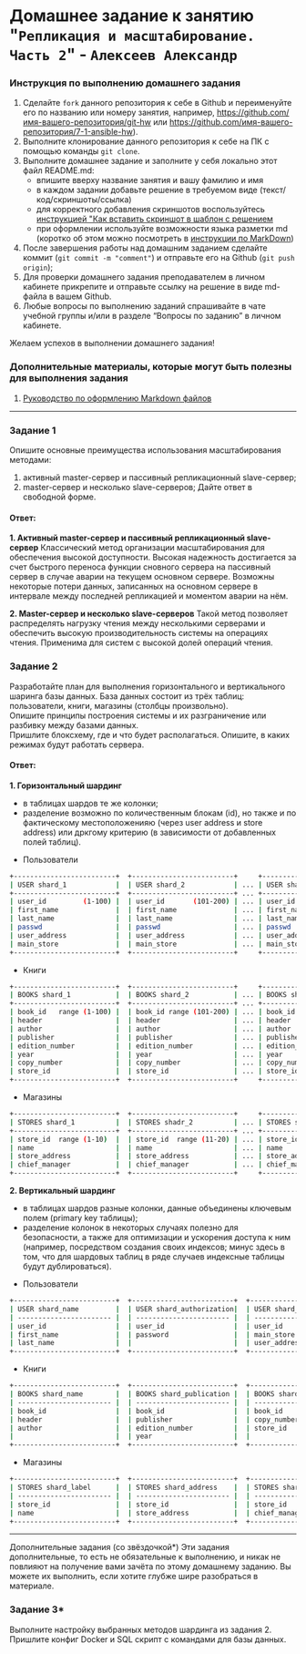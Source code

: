 # Домашнее задание к занятию "`Репликация и масштабирование. Часть 2`" - `Алексеев Александр`


### Инструкция по выполнению домашнего задания

   1. Сделайте `fork` данного репозитория к себе в Github и переименуйте его по названию или номеру занятия, например, https://github.com/имя-вашего-репозитория/git-hw или  https://github.com/имя-вашего-репозитория/7-1-ansible-hw).
   2. Выполните клонирование данного репозитория к себе на ПК с помощью команды `git clone`.
   3. Выполните домашнее задание и заполните у себя локально этот файл README.md:
      - впишите вверху название занятия и вашу фамилию и имя
      - в каждом задании добавьте решение в требуемом виде (текст/код/скриншоты/ссылка)
      - для корректного добавления скриншотов воспользуйтесь [инструкцией "Как вставить скриншот в шаблон с решением](https://github.com/netology-code/sys-pattern-homework/blob/main/screen-instruction.md)
      - при оформлении используйте возможности языка разметки md (коротко об этом можно посмотреть в [инструкции  по MarkDown](https://github.com/netology-code/sys-pattern-homework/blob/main/md-instruction.md))
   4. После завершения работы над домашним заданием сделайте коммит (`git commit -m "comment"`) и отправьте его на Github (`git push origin`);
   5. Для проверки домашнего задания преподавателем в личном кабинете прикрепите и отправьте ссылку на решение в виде md-файла в вашем Github.
   6. Любые вопросы по выполнению заданий спрашивайте в чате учебной группы и/или в разделе “Вопросы по заданию” в личном кабинете.
   
Желаем успехов в выполнении домашнего задания!
   
### Дополнительные материалы, которые могут быть полезны для выполнения задания

1. [Руководство по оформлению Markdown файлов](https://gist.github.com/Jekins/2bf2d0638163f1294637#Code)

---

### Задание 1  
Опишите основные преимущества использования масштабирования методами:  
1. активный master-сервер и пассивный репликационный slave-сервер;
2. master-сервер и несколько slave-серверов;
Дайте ответ в свободной форме.  
#### Ответ:
**1. Активный master-сервер и пассивный репликационный slave-сервер**  Классический метод организации масштабирования для обеспечения высокой доступности. Высокая надежность достигается за счет быстрого переноса функции сновного сервера на пассивный сервер в случае аварии на текущем основном сервере. Возможны некоторые потери данных, записанных на основном сервере в интервале между последней репликацией и моментом аварии на нём.

**2. Master-сервер и несколько slave-серверов** Такой метод позволяет распределять нагрузку чтения между несколькими серверами и обеспечить высокую производительность системы на операциях чтения. Применима для систем с высокой долей операций чтения.

### Задание 2  
Разработайте план для выполнения горизонтального и вертикального шаринга базы данных. База данных состоит из трёх таблиц:  
пользователи, книги, магазины (столбцы произвольно).  
Опишите принципы построения системы и их разграничение или разбивку между базами данных.  
Пришлите блоксхему, где и что будет располагаться. Опишите, в каких режимах будут работать сервера.  

#### Ответ:
**1. Горизонтальный шардинг** 
- в таблицах шардов те же колонки;  
- разделение возможно по количественным блокам (id), но также и по фактическому местоположенияю (через user address и store address) или дркгому критерию (в зависимости от добавленных полей таблиц).
  
* Пользователи
``` bash  
+-------------------------+  +-------------------------+     +-------------------------------+
| USER shard_1            |  | USER shard_2            | ... | USER shard_N                  |  
+-------------------------+  +-------------------------+ ... +-------------------------------+
| user_id         (1-100) |  | user_id       (101-200) | ... | user_id ((N-1)x100+1 - N*100) |  
| first_name              |  | first_name              | ... | first_name                    |  
| last_name               |  | last_name               | ... | last_name                     |  
| passwd                  |  | passwd                  | ... | passwd                        |  
| user_address            |  | user_address            | ... | user_address                  |  
| main_store              |  | main_store              | ... | main_store                    |  
+-------------------------+  +-------------------------+     +-------------------------------+
```  

* Книги  
``` bash  
+-------------------------+  +-------------------------+     +-------------------------------+
| BOOKS shard_1           |  | BOOKS shard_2           | ... | BOOKS shard_N                 |  
+-------------------------+  +-------------------------+ ... +-------------------------------+
| book_id   range (1-100) |  | book_id range (101-200) | ... | book_id ((N-1)x100+1 - N*100) |  
| header                  |  | header                  | ... | header                        |  
| author                  |  | author                  | ... | author                        |  
| publisher               |  | publisher               | ... | publisher                     |  
| edition_number          |  | edition_number          | ... | edition_number                |
| year                    |  | year                    | ... | year                          |    
| copy_number             |  | copy_number             | ... | copy_number                   |  
| store_id                |  | store_id                | ... | store_id                      |  
+-------------------------+  +-------------------------+     +-------------------------------+
```  

* Магазины
``` bash    
+-------------------------+  +-------------------------+     +-------------------------------+
| STORES shard_1          |  | STORES shadr_2          | ... | STORES shard_N                |  
+-------------------------+  +-------------------------+ ... +-------------------------------+
| store_id  range (1-10)  |  | store_id  range (11-20) | ... | store_id ((N-1)x10+1 - N*10)  |  
| name                    |  | name                    | ... | name                          |  
| store_address           |  | store_address           | ... | store_address                 |  
| chief_manager           |  | chief_manager           | ... | chief_manager                 |
+-------------------------+  +-------------------------+     +-------------------------------+  
```  

**2. Вертикальный шардинг**  
- в таблицах шардов разные колонки, данные объединены ключевым полем (primary key таблицы);  
- разделение колонок в некоторых случаях полезно для безопасности, а также для оптимизации и ускорения доступа к ним (например, посредством создания своих индексов; минус здесь в том, что для шардовых таблиц в ряде случаев индексные таблицы будут дублироваться).

* Пользователи  
``` bash  
+-------------------------+  +-------------------------+  +-----------------------+
| USER shard_name         |  | USER shard_authorization|  | USER shard_location   |  
| ----------------------- |  | ----------------------- |  | --------------------- |
| user_id                 |  | user_id                 |  | user_id               |  
| first_name              |  | password                |  | main_store            |  
| last_name               |  |                         |  | user_address          |
+-------------------------+  +-------------------------+  +-----------------------+
```  

* Книги  
``` bash  
+-------------------------+  +-------------------------+  +---------------------+
| BOOKS shard_name        |  | BOOKS shard_publication |  | BOOKS shard_stores  |  
| ----------------------- |  | ----------------------- |  | --------------------|
| book_id                 |  | book_id                 |  | book_id             |  
| header                  |  | publisher               |  | copy_number         |  
| author                  |  | edition_number          |  | store_id            |  
|                         |  | year                    |  |                     |  
+-------------------------+  +-------------------------+  +---------------------+
```  

* Магазины
``` bash  
+-------------------------+  +-------------------------+  +---------------------+   
| STORES shard_label      |  | STORES shard_address    |  | STORES shard_chief  |  
| ----------------------- |  | ----------------------- |  | ------------------- |
| store_id                |  | store_id                |  | store_id            |  
| name                    |  | store_address           |  | chief_manager       |
+-------------------------+  +-------------------------+  +---------------------+  
```



---

Дополнительные задания (со звёздочкой*)
Эти задания дополнительные, то есть не обязательные к выполнению, и никак не повлияют на получение вами зачёта по этому домашнему заданию. Вы можете их выполнить, если хотите глубже шире разобраться в материале.

### Задание 3*
Выполните настройку выбранных методов шардинга из задания 2.  
Пришлите конфиг Docker и SQL скрипт с командами для базы данных.  
